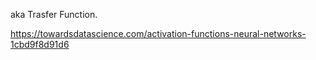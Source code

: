 aka Trasfer Function.

https://towardsdatascience.com/activation-functions-neural-networks-1cbd9f8d91d6
